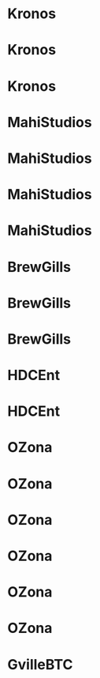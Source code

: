 # Kronos
# Kronos
# Kronos
# MahiStudios
# MahiStudios
# MahiStudios
# MahiStudios
# BrewGills
# BrewGills
# BrewGills
# HDCEnt
# HDCEnt
# OZona
# OZona
# OZona
# OZona
# OZona
# OZona
# GvilleBTC
